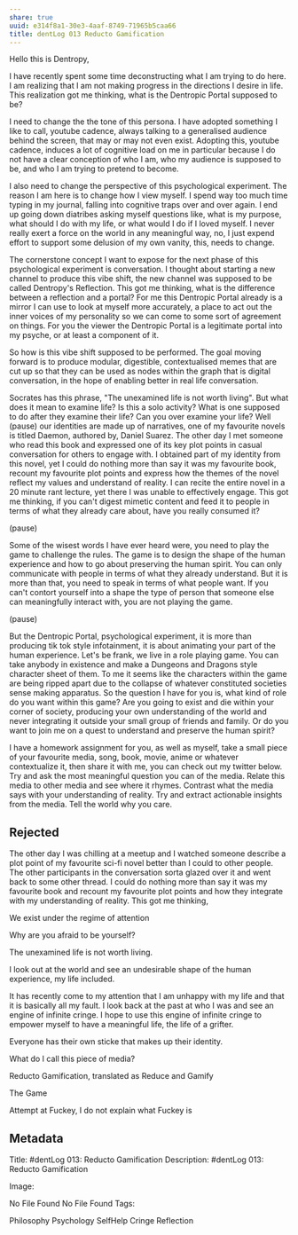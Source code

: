 ```yaml
---
share: true
uuid: e314f8a1-30e3-4aaf-8749-71965b5caa66
title: dentLog 013 Reducto Gamification
---
```

Hello this is Dentropy,   

I have recently spent some time deconstructing what I am trying to do here. I am realizing that I am not making progress in the directions I desire in life. This realization got me thinking, what is the Dentropic Portal supposed to be?

I need to change the the tone of this persona. I have adopted something I like to call, youtube cadence, always talking to a generalised audience behind the screen, that may or may not even exist. Adopting this, youtube cadence, induces a lot of cognitive load on me in particular because I do not have a clear conception of who I am, who my audience is supposed to be, and who I am trying to pretend to become.

I also need to change the perspective of this psychological experiment. The reason I am here is to change how I view myself. I spend way too much time typing in my journal, falling into cognitive traps over and over again. I end up going down diatribes asking myself questions like, what is my purpose, what should I do with my life, or what would I do if I loved myself. I never really exert a force on the world in any meaningful way, no, I just expend effort to support some delusion of my own vanity, this,  needs to change.

The cornerstone concept I want to expose for the next phase of this psychological experiment is conversation. I thought about starting a new channel to produce this vibe shift, the new channel was supposed to be called Dentropy's Reflection. This got me thinking, what is the difference between a reflection and a portal? For me this Dentropic Portal already is a mirror I can use to look at myself more accurately, a place to act out the inner voices of my personality so we can come to some sort of agreement on things. For you the viewer the Dentropic Portal is a legitimate portal into my psyche, or at least a component of it.

So how is this vibe shift supposed to be performed. The goal moving forward is to produce modular, digestible, contextualised memes that are cut up so that they can be used as nodes within the graph that is digital conversation, in the hope of enabling better in real life conversation.

Socrates has this phrase, "The unexamined life is not worth living". But what does it mean to examine life? Is this a solo activity? What is one supposed to do after they examine their life? Can you over examine your life? Well (pause) our identities are made up of narratives, one of my favourite novels is titled Daemon, authored by, Daniel Suarez. The other day I met someone who read this book and expressed one of its key plot points in casual conversation for others to engage with. I obtained part of my identity from this novel, yet I could do nothing more than say it was my favourite book, recount my favourite plot points and express how the themes of the novel reflect my values and understand of reality. I can recite the entire novel in a 20 minute rant lecture, yet there I was unable to effectively engage. This got me thinking, if you can't digest mimetic content and feed it to people in terms of what they already care about, have you really consumed it?

(pause) 

Some of the wisest words I have ever heard were, you need to play the game to challenge the rules. The game is to design the shape of the human experience and how to go about preserving the human spirit. You can only communicate with people in terms of what they already understand. But it is more than that, you need to speak in terms of what people want. If you can't contort yourself into a shape the type of person that someone else can meaningfully interact with, you are not playing the game.

(pause) 

But the Dentropic Portal, psychological experiment, it is more than producing tik tok style infotainment, it is about animating your part of the human experience. Let's be frank, we live in a role playing game. You can take anybody in existence and make a Dungeons and Dragons style character sheet of them. To me it seems like the characters within the game are being ripped apart due to the collapse of whatever constituted societies sense making apparatus. So the question I have for you is, what kind of role do you want within this game? Are you going to exist and die within your corner of society, producing your own understanding of the world and never integrating it outside your small group of friends and family. Or do you want to join me on a quest to understand and preserve the human spirit?

I have a homework assignment for you, as well as myself, take a small piece of your favourite media, song, book, movie, anime or whatever contextualize it, then share it with me, you can check out my twitter below. Try and ask the most meaningful question you can of the media. Relate this media to other media and see where it rhymes. Contrast what the media says with your understanding of reality. Try and extract actionable insights from the media. Tell the world why you care.

## Rejected

The other day I was chilling at a meetup and I watched someone describe a plot point of my favourite sci-fi novel better than I could to other people. The other participants in the conversation sorta glazed over it and went back to some other thread. I could do nothing more than say it was my favourite book and recount my favourite plot points and how they integrate with my understanding of reality. This got me thinking,


We exist under the regime of attention

Why are you afraid to be yourself?

The unexamined life is not worth living.

I look out at the world and see an undesirable shape of the human experience, my life included. 

It has recently come to my attention that I am unhappy with my life and that it is basically all my fault. I look back at the past at who I was and see an engine of infinite cringe. I hope to use this engine of infinite cringe to empower myself to have a meaningful life, the life of a grifter.

Everyone has their own sticke that makes up their identity.

What do I call this piece of media?

Reducto Gamification, translated as Reduce and Gamify

The Game

Attempt at Fuckey, I do not explain what Fuckey is

## Metadata
Title:
#dentLog 013: Reducto Gamification
Description:
#dentLog 013: Reducto Gamification


Image:

No File Found
No File Found
Tags:

Philosophy Psychology SelfHelp Cringe Reflection